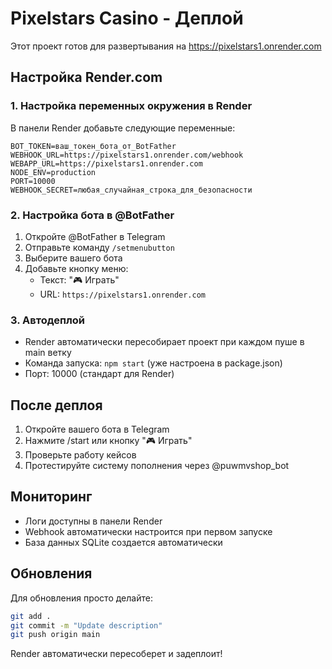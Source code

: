 # Pixelstars Casino - Деплой

Этот проект готов для развертывания на https://pixelstars1.onrender.com

## Настройка Render.com

### 1. Настройка переменных окружения в Render
В панели Render добавьте следующие переменные:
```
BOT_TOKEN=ваш_токен_бота_от_BotFather
WEBHOOK_URL=https://pixelstars1.onrender.com/webhook
WEBAPP_URL=https://pixelstars1.onrender.com
NODE_ENV=production
PORT=10000
WEBHOOK_SECRET=любая_случайная_строка_для_безопасности
```

### 2. Настройка бота в @BotFather
1. Откройте @BotFather в Telegram
2. Отправьте команду `/setmenubutton`
3. Выберите вашего бота
4. Добавьте кнопку меню:
   - Текст: "🎮 Играть"
   - URL: `https://pixelstars1.onrender.com`

### 3. Автодеплой
- Render автоматически пересобирает проект при каждом пуше в main ветку
- Команда запуска: `npm start` (уже настроена в package.json)
- Порт: 10000 (стандарт для Render)

## После деплоя

1. Откройте вашего бота в Telegram
2. Нажмите /start или кнопку "🎮 Играть"
3. Проверьте работу кейсов
4. Протестируйте систему пополнения через @puwmvshop_bot

## Мониторинг

- Логи доступны в панели Render
- Webhook автоматически настроится при первом запуске
- База данных SQLite создается автоматически

## Обновления

Для обновления просто делайте:
```bash
git add .
git commit -m "Update description"
git push origin main
```

Render автоматически пересоберет и задеплоит!
